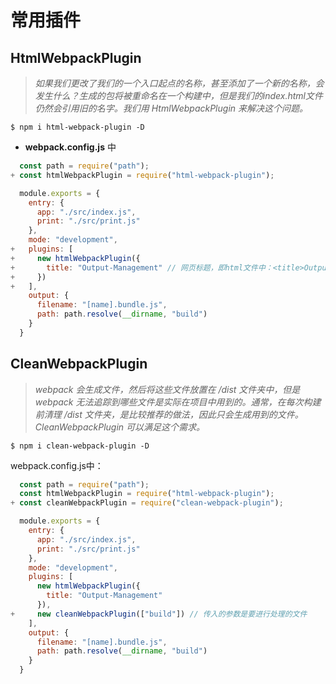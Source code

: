 # 常用插件
## HtmlWebpackPlugin
> *如果我们更改了我们的一个入口起点的名称，甚至添加了一个新的名称，会发生什么？生成的包将被重命名在一个构建中，但是我们的index.html文件仍然会引用旧的名字。我们用 HtmlWebpackPlugin 来解决这个问题。*
```shell
$ npm i html-webpack-plugin -D
```
* **webpack.config.js** 中
```javascript
  const path = require("path");
+ const htmlWebpackPlugin = require("html-webpack-plugin");

  module.exports = {
    entry: {
      app: "./src/index.js",
      print: "./src/print.js"
    },
    mode: "development",
+   plugins: [
+     new htmlWebpackPlugin({
+       title: "Output-Management" // 网页标题，即html文件中：<title>Output-Management</title>
+     })
+   ],
    output: {
      filename: "[name].bundle.js",
      path: path.resolve(__dirname, "build")
    }
  }
```

## CleanWebpackPlugin
> *webpack 会生成文件，然后将这些文件放置在 /dist 文件夹中，但是 webpack 无法追踪到哪些文件是实际在项目中用到的。通常，在每次构建前清理 /dist 文件夹，是比较推荐的做法，因此只会生成用到的文件。CleanWebpackPlugin 可以满足这个需求。*
```shell
$ npm i clean-webpack-plugin -D
```
webpack.config.js中：
```javascript
  const path = require("path");
  const htmlWebpackPlugin = require("html-webpack-plugin");
+ const cleanWebpackPlugin = require("clean-webpack-plugin");

  module.exports = {
    entry: {
      app: "./src/index.js",
      print: "./src/print.js"
    },
    mode: "development",
    plugins: [
      new htmlWebpackPlugin({
        title: "Output-Management"
      }),
+     new cleanWebpackPlugin(["build"]) // 传入的参数是要进行处理的文件
    ],
    output: {
      filename: "[name].bundle.js",
      path: path.resolve(__dirname, "build")
    }
  }
```